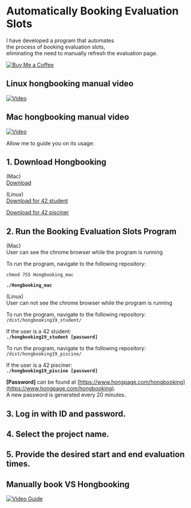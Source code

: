 # Automatically Booking Evaluation Slots  
  
I have developed a program that automates  
the process of booking evaluation slots,  
eliminating the need to manually refresh the evaluation page.  

[![Buy Me a Coffee](https://img.shields.io/badge/Donate-Buy%20Me%20a%20Coffee-orange.svg)](https://www.buymeacoffee.com/hongbaki)


## Linux hongbooking manual video  

[![Video](https://img.youtube.com/vi/pKL927ITmAc/maxresdefault.jpg)](https://youtu.be/pKL927ITmAc?si=ZXxeBwi8phSxbMu9)
  
## Mac hongbooking manual video
[![Video](https://img.youtube.com/vi/raWomR8BpPw/maxresdefault.jpg)](https://youtu.be/raWomR8BpPw)

  
Allow me to guide you on its usage:  

## 1. Download Hongbooking  

(Mac)  
[Download](https://github.com/HONGBAEKIM/hongbooking_public/releases/download/v0.0.1/Hongbooking_mac)  

(Linux)  
[Download for 42 student](https://github.com/HONGBAEKIM/hongbooking_public/releases/download/v0.0.1/Hongbooking_student_linux.zip)  

[Download for 42 pisciner](https://github.com/HONGBAEKIM/hongbooking_public/releases/download/v0.0.1/Hongbooking_pisiner_linux.zip)  
  
  
## 2. Run the Booking Evaluation Slots Program  
  
(Mac)  
User can see the chrome browser while the program is running  

To run the program, navigate to the following repository: 
  
`chmod 755 Hongbooking_mac`

&#9;**`./Hongbooking_mac`**  
    

(Linux)  
User can not see the chrome browser while the program is running 

To run the program, navigate to the following repository: `/dist/hongbooking19_student/`  

If the user is a 42 student:  
&#9;**`./hongbooking19_student [password]`**  
  
To run the program, navigate to the following repository: `/dist/hongbooking19_piscine/`  

If the user is a 42 pisciner:  
&#9;**`./hongbooking19_piscine [password]`**  
  

**[Password]** can be found at [https://www.hongpage.com/hongbooking](https://www.hongpage.com/hongbooking).  
A new password is generated every 20 minutes.  
  
## 3. Log in with ID and password.  
  
## 4. Select the project name.  
  
## 5. Provide the desired start and end evaluation times.  


## Manually book VS Hongbooking  

[![Video Guide](https://img.youtube.com/vi/MWj3DeJTAtM/0.jpg)](https://www.youtube.com/watch?v=MWj3DeJTAtM)  
